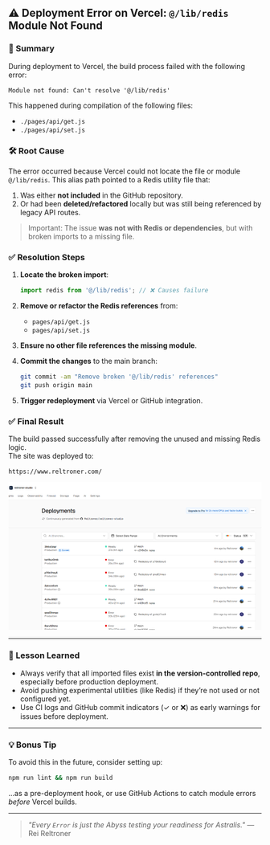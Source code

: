 ## ⚠️ Deployment Error on Vercel: `@/lib/redis` Module Not Found

### 🧩 Summary

During deployment to Vercel, the build process failed with the following error:

```
Module not found: Can't resolve '@/lib/redis'
```

This happened during compilation of the following files:

- `./pages/api/get.js`
- `./pages/api/set.js`

### 🛠️ Root Cause

The error occurred because Vercel could not locate the file or module `@/lib/redis`. This alias path pointed to a Redis utility file that:

1. Was either **not included** in the GitHub repository.
2. Or had been **deleted/refactored** locally but was still being referenced by legacy API routes.

> Important: The issue **was not with Redis or dependencies**, but with broken imports to a missing file.

### ✅ Resolution Steps

1. **Locate the broken import**:
   ```js
   import redis from '@/lib/redis'; // ❌ Causes failure
   ```

2. **Remove or refactor the Redis references** from:
   - `pages/api/get.js`
   - `pages/api/set.js`

3. **Ensure no other file references the missing module**.

4. **Commit the changes** to the main branch:
   ```bash
   git commit -am "Remove broken '@/lib/redis' references"
   git push origin main
   ```

5. **Trigger redeployment** via Vercel or GitHub integration.

### ✅ Final Result

The build passed successfully after removing the unused and missing Redis logic.  
The site was deployed to:

```
https://www.reltroner.com/
```

![Deployment Successful](./success-deploy.png)

---

### 🧠 Lesson Learned

- Always verify that all imported files exist **in the version-controlled repo**, especially before production deployment.
- Avoid pushing experimental utilities (like Redis) if they’re not used or not configured yet.
- Use CI logs and GitHub commit indicators (✓ or ❌) as early warnings for issues before deployment.

---

### 💡 Bonus Tip

To avoid this in the future, consider setting up:

```bash
npm run lint && npm run build
```

...as a pre-deployment hook, or use GitHub Actions to catch module errors _before_ Vercel builds.

---

> _"Every `Error` is just the Abyss testing your readiness for Astralis."_ — Rei Reltroner
